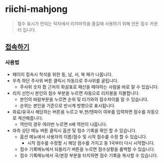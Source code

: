 # riichi-mahjong

> 점수 표시가 안되는 탁자에서 리치마작을 즐길때 사용하기 위해 만든 점수 카운터 입니다.

## [접속하기](https://he1fire.github.io/riichi-mahjong/)

### 사용법
- 페이지 접속시 착석을 위한 동, 남, 서, 북 패가 나옵니다.
- 우측 하단 주사위 버튼 클릭시 자동으로 주사위를 굴립니다.
    - 주사위 숫자 합 근처의 화살표로 패산을 떼야하는 사람을 바로 알 수 있습니다.
- 리치 선언시 본인의 점수 부분을 누르면 자동으로 리치봉을 지불합니다.
    - 본인의 바람부분을 누르면 순위 및 타가와의 점수차이를 알 수 있습니다.
    - 순위는 본인을 기준으로 반시계 방향으로 표시됩니다.
- 화료/유국시 해당하는 버튼을 누르고 부,판/텐파이 여부를 입력하면 점수를 자동으로 계산해줍니다.
    - 역만의 경우 여러번 누르면 n배 역만이 나옵니다.
- 좌측 상단 메뉴 버튼 클릭시 옵션 및 점수 기록을 확인 할 수 있습니다.
    - 옵션 메뉴에서 사용자의 이름/점수 및 시작 점수를 수정 할 수 있습니다.
        - 시작 점수를 수정할 시 해당 점수를 가지고 동 1국부터 다시 시작합니다.
    - 점수 기록메뉴에서 되돌리기 버튼을 누르면 점수상황을 롤백할 수 있습니다.
    - 점수 기록메뉴에서 국/본장 부분을 터치하면 점수 기록을 복사할 수 있습니다.